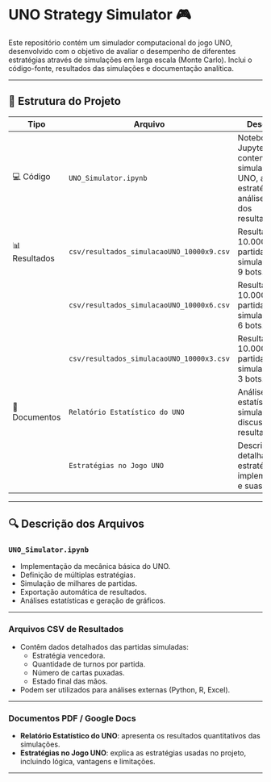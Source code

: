 # UNO Strategy Simulator 🎮

Este repositório contém um simulador computacional do jogo UNO, desenvolvido com o objetivo de avaliar o desempenho de diferentes estratégias através de simulações em larga escala (Monte Carlo). Inclui o código-fonte, resultados das simulações e documentação analítica.

---

## 📁 Estrutura do Projeto

| Tipo             | Arquivo                                | Descrição                                       |
|------------------|----------------------------------------|-------------------------------------------------|
| 💻 Código        | `UNO_Simulator.ipynb`                   | Notebook Jupyter contendo o simulador UNO, as estratégias e a análise inicial dos resultados. |
| 📊 Resultados    | `csv/resultados_simulacaoUNO_10000x9.csv`   | Resultados de 10.000 partidas simuladas com 9 bots. |
|                  | `csv/resultados_simulacaoUNO_10000x6.csv`   | Resultados de 10.000 partidas simuladas com 6 bots. |
|                  | `csv/resultados_simulacaoUNO_10000x3.csv`   | Resultados de 10.000 partidas simuladas com 3 bots. |
| 📄 Documentos    | `Relatório Estatístico do UNO`          | Análise estatística das simulações e discussão dos resultados. |
|                  | `Estratégias no Jogo UNO`               | Descrição detalhada das estratégias implementadas e suas lógicas. |

---

## 🔍 Descrição dos Arquivos

### `UNO_Simulator.ipynb`
- Implementação da mecânica básica do UNO.
- Definição de múltiplas estratégias.
- Simulação de milhares de partidas.
- Exportação automática de resultados.
- Análises estatísticas e geração de gráficos.

---

### Arquivos CSV de Resultados
- Contêm dados detalhados das partidas simuladas:
  - Estratégia vencedora.
  - Quantidade de turnos por partida.
  - Número de cartas puxadas.
  - Estado final das mãos.
- Podem ser utilizados para análises externas (Python, R, Excel).

---

### Documentos PDF / Google Docs
- **Relatório Estatístico do UNO**: apresenta os resultados quantitativos das simulações.
- **Estratégias no Jogo UNO**: explica as estratégias usadas no projeto, incluindo lógica, vantagens e limitações.

---

